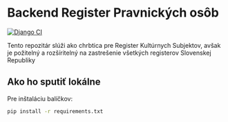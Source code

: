 # Backend Register Pravnických osôb
[![Django CI](https://github.com/nabrezie/backend/actions/workflows/django.yml/badge.svg)](https://github.com/nabrezie/backend/actions/workflows/django.yml)<p>
Tento repozitár slúži ako chrbtica pre Register Kultúrnych Subjektov, avšak je požitelný a rozšíritelný na zastrešenie všetkých registerov Slovenskej Republiky

## Ako ho sputiť lokálne
Pre inštaláciu balíčkov:
```bash
pip install -r requirements.txt
```
